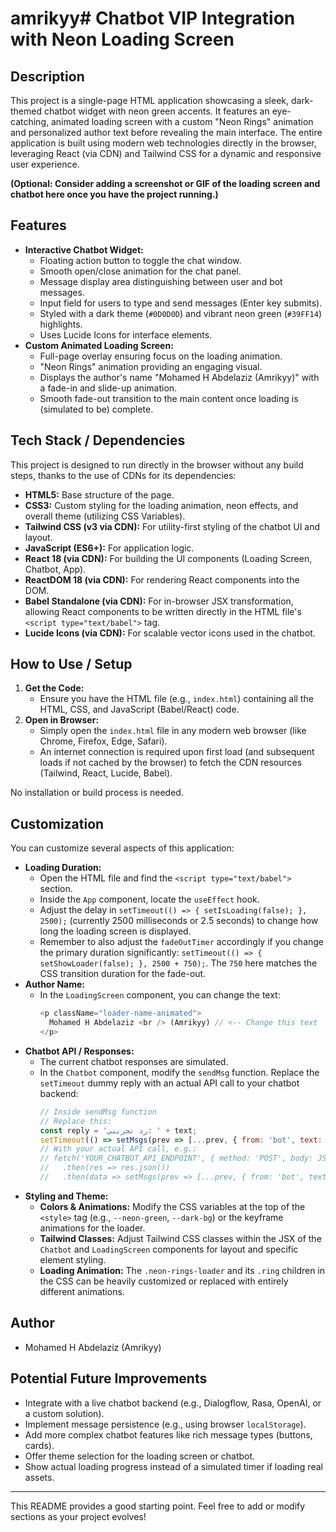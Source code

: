 # amrikyy# Chatbot VIP Integration with Neon Loading Screen

## Description

This project is a single-page HTML application showcasing a sleek, dark-themed chatbot widget with neon green accents. It features an eye-catching, animated loading screen with a custom "Neon Rings" animation and personalized author text before revealing the main interface. The entire application is built using modern web technologies directly in the browser, leveraging React (via CDN) and Tailwind CSS for a dynamic and responsive user experience.

**(Optional: Consider adding a screenshot or GIF of the loading screen and chatbot here once you have the project running.)**
## Features

* **Interactive Chatbot Widget:**
    * Floating action button to toggle the chat window.
    * Smooth open/close animation for the chat panel.
    * Message display area distinguishing between user and bot messages.
    * Input field for users to type and send messages (Enter key submits).
    * Styled with a dark theme (`#0D0D0D`) and vibrant neon green (`#39FF14`) highlights.
    * Uses Lucide Icons for interface elements.
* **Custom Animated Loading Screen:**
    * Full-page overlay ensuring focus on the loading animation.
    * "Neon Rings" animation providing an engaging visual.
    * Displays the author's name "Mohamed H Abdelaziz (Amrikyy)" with a fade-in and slide-up animation.
    * Smooth fade-out transition to the main content once loading is (simulated to be) complete.

## Tech Stack / Dependencies

This project is designed to run directly in the browser without any build steps, thanks to the use of CDNs for its dependencies:

* **HTML5:** Base structure of the page.
* **CSS3:** Custom styling for the loading animation, neon effects, and overall theme (utilizing CSS Variables).
* **Tailwind CSS (v3 via CDN):** For utility-first styling of the chatbot UI and layout.
* **JavaScript (ES6+):** For application logic.
* **React 18 (via CDN):** For building the UI components (Loading Screen, Chatbot, App).
* **ReactDOM 18 (via CDN):** For rendering React components into the DOM.
* **Babel Standalone (via CDN):** For in-browser JSX transformation, allowing React components to be written directly in the HTML file's `<script type="text/babel">` tag.
* **Lucide Icons (via CDN):** For scalable vector icons used in the chatbot.

## How to Use / Setup

1.  **Get the Code:**
    * Ensure you have the HTML file (e.g., `index.html`) containing all the HTML, CSS, and JavaScript (Babel/React) code.
2.  **Open in Browser:**
    * Simply open the `index.html` file in any modern web browser (like Chrome, Firefox, Edge, Safari).
    * An internet connection is required upon first load (and subsequent loads if not cached by the browser) to fetch the CDN resources (Tailwind, React, Lucide, Babel).

No installation or build process is needed.

## Customization

You can customize several aspects of this application:

* **Loading Duration:**
    * Open the HTML file and find the `<script type="text/babel">` section.
    * Inside the `App` component, locate the `useEffect` hook.
    * Adjust the delay in `setTimeout(() => { setIsLoading(false); }, 2500);` (currently 2500 milliseconds or 2.5 seconds) to change how long the loading screen is displayed.
    * Remember to also adjust the `fadeOutTimer` accordingly if you change the primary duration significantly: `setTimeout(() => { setShowLoader(false); }, 2500 + 750);`. The `750` here matches the CSS transition duration for the fade-out.
* **Author Name:**
    * In the `LoadingScreen` component, you can change the text:
        ```javascript
        <p className="loader-name-animated">
          Mohamed H Abdelaziz <br /> (Amrikyy) // <-- Change this text
        </p>
        ```
* **Chatbot API / Responses:**
    * The current chatbot responses are simulated.
    * In the `Chatbot` component, modify the `sendMsg` function. Replace the `setTimeout` dummy reply with an actual API call to your chatbot backend:
        ```javascript
        // Inside sendMsg function
        // Replace this:
        const reply = 'رد تجريبي: ' + text;
        setTimeout(() => setMsgs(prev => [...prev, { from: 'bot', text: reply }]), 500);
        // With your actual API call, e.g.:
        // fetch('YOUR_CHATBOT_API_ENDPOINT', { method: 'POST', body: JSON.stringify({ message: text }) })
        //   .then(res => res.json())
        //   .then(data => setMsgs(prev => [...prev, { from: 'bot', text: data.reply }]));
        ```
* **Styling and Theme:**
    * **Colors & Animations:** Modify the CSS variables at the top of the `<style>` tag (e.g., `--neon-green`, `--dark-bg`) or the keyframe animations for the loader.
    * **Tailwind Classes:** Adjust Tailwind CSS classes within the JSX of the `Chatbot` and `LoadingScreen` components for layout and specific element styling.
    * **Loading Animation:** The `.neon-rings-loader` and its `.ring` children in the CSS can be heavily customized or replaced with entirely different animations.

## Author

* Mohamed H Abdelaziz (Amrikyy)

## Potential Future Improvements

* Integrate with a live chatbot backend (e.g., Dialogflow, Rasa, OpenAI, or a custom solution).
* Implement message persistence (e.g., using browser `localStorage`).
* Add more complex chatbot features like rich message types (buttons, cards).
* Offer theme selection for the loading screen or chatbot.
* Show actual loading progress instead of a simulated timer if loading real assets.

---

This README provides a good starting point. Feel free to add or modify sections as your project evolves!